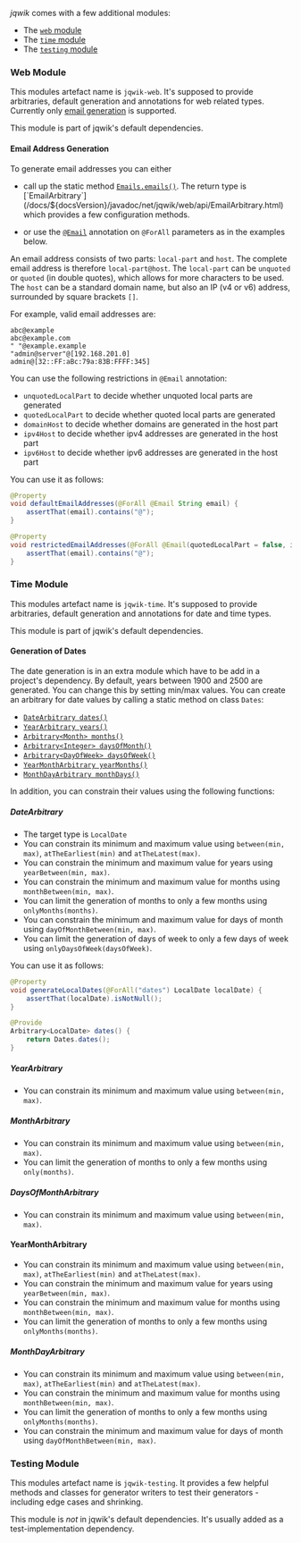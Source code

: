 _jqwik_ comes with a few additional modules:

- The [`web` module](#web-module)
- The [`time` module](#time-module)
- The [`testing` module](#testing-module)

### Web Module

This modules artefact name is `jqwik-web`. It's supposed to provide arbitraries,
default generation and annotations for web related types. Currently only
[email generation](#email-address-generation) is supported.

This module is part of jqwik's default dependencies.


#### Email Address Generation

To generate email addresses you can either

- call up the static method [`Emails.emails()`](/docs/${docsVersion}/javadoc/net/jqwik/web/api/Emails.html#emails()).
  The return type is [`EmailArbitrary`](/docs/${docsVersion}/javadoc/net/jqwik/web/api/EmailArbitrary.html)
  which provides a few configuration methods.

- or use the [`@Email`](/docs/${docsVersion}/javadoc/net/jqwik/web/api/Email.html)
  annotation on `@ForAll` parameters as in the examples below.

An email address consists of two parts: `local-part` and `host`.
The complete email address is therefore `local-part@host`.
The `local-part` can be `unquoted` or `quoted` (in double quotes), which allows for more characters to be used.
The `host` can be a standard domain name, but also an IP (v4 or v6) address, surrounded by square brackets `[]`.

For example, valid email addresses are:
```
abc@example
abc@example.com
" "@example.example
"admin@server"@[192.168.201.0]
admin@[32::FF:aBc:79a:83B:FFFF:345]
```

You can use the following restrictions in `@Email` annotation:
- `unquotedLocalPart` to decide whether unquoted local parts are generated
- `quotedLocalPart` to decide whether quoted local parts are generated
- `domainHost` to decide whether domains are generated in the host part
- `ipv4Host` to decide whether ipv4 addresses are generated in the host part
- `ipv6Host` to decide whether ipv6 addresses are generated in the host part

You can use it as follows:

```java
@Property
void defaultEmailAddresses(@ForAll @Email String email) {
    assertThat(email).contains("@");
}

@Property
void restrictedEmailAddresses(@ForAll @Email(quotedLocalPart = false, ipv4Host = false, ipv6Host = false) String email) {
    assertThat(email).contains("@");
}
```

### Time Module

This modules artefact name is `jqwik-time`. It's supposed to provide arbitraries,
default generation and annotations for date and time types.

This module is part of jqwik's default dependencies.

#### Generation of Dates

The date generation is in an extra module which have to be add in a project's dependency.
By default, years between 1900 and 2500 are generated. You can change this by setting min/max values.
You can create an arbitrary for date values by calling a static method on class `Dates`:

- [`DateArbitrary dates()`](/docs/${docsVersion}/javadoc/net/jqwik/time/api/Dates.html#dates())
- [`YearArbitrary years()`](/docs/${docsVersion}/javadoc/net/jqwik/time/api/Dates.html#years())
- [`Arbitrary<Month> months()`](/docs/${docsVersion}/javadoc/net/jqwik/time/api/Dates.html#months())
- [`Arbitrary<Integer> daysOfMonth()`](/docs/${docsVersion}/javadoc/net/jqwik/time/api/Dates.html#daysOfMonth())
- [`Arbitrary<DayOfWeek> daysOfWeek()`](/docs/${docsVersion}/javadoc/net/jqwik/time/api/Dates.html#daysOfWeek())
- [`YearMonthArbitrary yearMonths()`](/docs/${docsVersion}/javadoc/net/jqwik/time/api/Dates.html#yearMonths())
- [`MonthDayArbitrary monthDays()`](/docs/${docsVersion}/javadoc/net/jqwik/time/api/Dates.html#monthDays())

In addition, you can constrain their values using the following functions:

##### DateArbitrary

- The target type is `LocalDate`
- You can constrain its minimum and maximum value using `between(min, max)`, `atTheEarliest(min)` and `atTheLatest(max)`.
- You can constrain the minimum and maximum value for years using `yearBetween(min, max)`.
- You can constrain the minimum and maximum value for months using `monthBetween(min, max)`.
- You can limit the generation of months to only a few months using `onlyMonths(months)`.
- You can constrain the minimum and maximum value for days of month using `dayOfMonthBetween(min, max)`.
- You can limit the generation of days of week to only a few days of week using `onlyDaysOfWeek(daysOfWeek)`.

You can use it as follows:

```java
@Property
void generateLocalDates(@ForAll("dates") LocalDate localDate) {
    assertThat(localDate).isNotNull();
}

@Provide
Arbitrary<LocalDate> dates() {
    return Dates.dates();
}
```

##### YearArbitrary

- You can constrain its minimum and maximum value using `between(min, max)`.

##### MonthArbitrary

- You can constrain its minimum and maximum value using `between(min, max)`.
- You can limit the generation of months to only a few months using `only(months)`.

##### DaysOfMonthArbitrary

- You can constrain its minimum and maximum value using `between(min, max)`.

#### YearMonthArbitrary

- You can constrain its minimum and maximum value using `between(min, max)`, `atTheEarliest(min)` and `atTheLatest(max)`.
- You can constrain the minimum and maximum value for years using `yearBetween(min, max)`.
- You can constrain the minimum and maximum value for months using `monthBetween(min, max)`.
- You can limit the generation of months to only a few months using `onlyMonths(months)`.

##### MonthDayArbitrary

- You can constrain its minimum and maximum value using `between(min, max)`, `atTheEarliest(min)` and `atTheLatest(max)`.
- You can constrain the minimum and maximum value for months using `monthBetween(min, max)`.
- You can limit the generation of months to only a few months using `onlyMonths(months)`.
- You can constrain the minimum and maximum value for days of month using `dayOfMonthBetween(min, max)`.

### Testing Module

This modules artefact name is `jqwik-testing`. It provides a few helpful methods
and classes for generator writers to test their generators - including 
edge cases and shrinking.

This module is _not_ in jqwik's default dependencies. It's usually added as a
test-implementation dependency.

